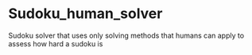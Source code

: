 # Sudoku_human_solver
Sudoku solver that uses only solving methods that humans can apply to assess how hard a sudoku is
